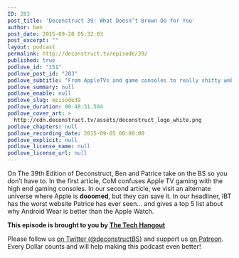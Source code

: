 ```yaml
---
ID: 283
post_title: 'Deconstruct 39: What Doesn’t Brown Do for You'
author: ben
post_date: 2015-09-28 05:32:03
post_excerpt: ""
layout: podcast
permalink: http://deconstruct.tv/episode/39/
published: true
podlove_id: "151"
podlove_post_id: "283"
podlove_subtitle: "From AppleTVs and game consoles to really shitty websites that (don't) tell you why Android Wear is better than the Apple Watch."
podlove_summary: null
podlove_enable: null
podlove_slug: episode39
podlove_duration: 00:48:31.504
podlove_cover_art: >
  http://cdn.deconstruct.tv/assets/deconstruct_logo_white.png
podlove_chapters: null
podlove_recording_date: 2015-09-05 00:00:00
podlove_explicit: null
podlove_license_name: null
podlove_license_url: null
---
```

<p>On The 39th Edition of Deconstruct, Ben and Patrice take on the BS so you don’t have to.  In the first article, CoM confuses Apple TV gaming with the high end gaming consoles.  In our second article, we visit an alternate universe where Apple is <strong>dooomed</strong>, but they can save it.  In our headliner, IBT has the worst website Patrice has ever seen… and gives a top 5 list about why Android Wear is better than the Apple Watch.</p>

<p><strong>This episode is brought to you by <a href="http://thetechhangout.com">The Tech Hangout</a></strong>
</p>
<p>Please follow us <a href="http://twitter.com/deconstructBS">on Twitter (@deconstructBS)</a> and support us <a href="http://patreon.com/deconstruct">on Patreon</a>. Every Dollar counts and will help making this podcast even better!
</p>